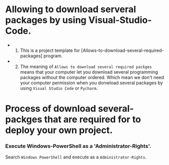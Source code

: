 # Allowing to download serveral packages by using Visual-Studio-Code.

- 1. This is a project template for [Allows-to-download-several-required-packages] program.
- 2. The meaning of ```Allows to download several required packges``` means that your computer let you download several programming packages without the computer ordered. Which mean we don't need your computer permission when you donwload several packages by using ```Visual Studio Code``` or ```Pycharm```.



# Process of download several-packges that are required for to deploy your own project.


### Execute Windows-PowerShell as a 'Administrator-Rights'.

Search ```Windows PowerShell``` and execute as a  ```Administrator-Rights```.